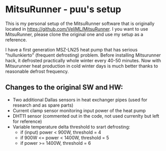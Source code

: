 # MitsuRunner - puu's setup

This is my personal setup of the MitsuRunner software that is originally located in https://github.com/VeliML/MitsuRunner. I you want to use MitsuRunner, please clone the original one and use my setup as a reference.

I have a first generation MSZ-LN25 heat pump that has serious "hullunkierto" (frequent defrosting) problem. Before installing Mitsurunner hack, it defrosted practically whole winter every 40-50 minutes. Now with Mitsurunner heat production in cold winter days is much better thanks to reasonable defrost frequency.

## Changes to the original SW and HW:
- Two additional Dallas sensors in heat exchanger pipes (used for research and as spare parts)
- Current clamp sensor monitoring input power of the heat pump
- DHT11 sensor (commented out in the code, not used currenlty but left for reference)
- Variable temperature delta threshold to srart defrosting:
  - if (input) power < 900W, threshold = 4
  - if 900W <= power < 1400W, threshold = 5
  - if power >= 1400W, threshold = 6

